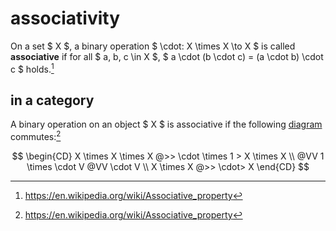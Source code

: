 # associativity

On a set $ X $, a binary operation $ \cdot: X \times X \to X $ is called
**associative** if for all $ a, b, c \in X $, $ a \cdot (b \cdot c) = (a \cdot
b) \cdot c $ holds.[^1]

## in a category

A binary operation on an object $ X $ is associative if the following
[diagram](/math/category-theory/diagram.md) commutes:[^1]

$$
\begin{CD}
X \times X \times X @>> \cdot \times 1 > X \times X \\
@VV 1 \times \cdot V @VV \cdot V \\
X \times X @>> \cdot> X
\end{CD}
$$

[^1]: https://en.wikipedia.org/wiki/Associative_property
